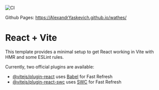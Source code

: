 ![CI](https://github.com/<AlexandrYaskevich>/<https://github.com/AlexandrYaskevich/wathes>/actions/workflows/web.yml/badge.svg)


Github Pages: https://AlexandrYaskevich.github.io/wathes/

# React + Vite

This template provides a minimal setup to get React working in Vite with HMR and some ESLint rules.

Currently, two official plugins are available:

- [@vitejs/plugin-react](https://github.com/vitejs/vite-plugin-react/blob/main/packages/plugin-react/README.md) uses [Babel](https://babeljs.io/) for Fast Refresh
- [@vitejs/plugin-react-swc](https://github.com/vitejs/vite-plugin-react-swc) uses [SWC](https://swc.rs/) for Fast Refresh
